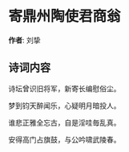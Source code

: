 # 寄鼎州陶使君商翁

**作者**: 刘挚

## 诗词内容

诗坛曾识旧将军，新寄长编慰俗尘。

梦到钧天醉闻乐，心疑明月暗投人。

谁悲正雅全忘古，自是淫哇毎乱真。

安得高门占旗鼓，与公吟啸武陵春。

